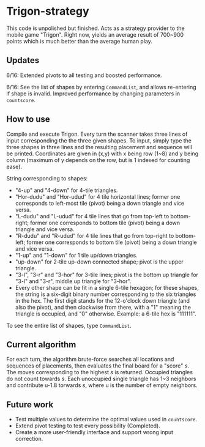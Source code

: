 # Trigon-strategy

This code is unpolished but finished. Acts as a strategy provider to the mobile game "Trigon". Right now, yields an average result of 700~900 points which is much better than the average human play.

## Updates

6/16: Extended pivots to all testing and boosted performance.

6/16: See the list of shapes by entering <code>CommandList</code>, and allows re-entering if shape is invalid. Improved performance by changing parameters in <code>countscore</code>.

## How to use

Compile and execute Trigon. Every turn the scanner takes three lines of input corresponding the the three given shapes. To input, simply type the three shapes in three lines and the resulting placement and sequence will be printed. Coordinates are given in (x,y) with x being row (1~8) and y being column (maximum of y depends on the row, but is 1 indexed for counting ease).

String corresponding to shapes:
  * "4-up" and "4-down" for 4-tile triangles.
  * "Hor-dudu" and "Hor-udud" for 4 tile horizontal lines; former one corresponds to left-most tile (pivot) being a down triangle and vice versa.
  * "L-dudu" and "L-udud" for 4 tile lines that go from top-left to bottom-right; former one corresponds to bottom tile (pivot) being a down triangle and vice versa.
  * "R-dudu" and "R-udud" for 4 tile lines that go from top-right to bottom-left; former one corresponds to bottom tile (pivot) being a down triangle and vice versa.
  * "1-up" and "1-down" for 1 tile up/down triangles.
  * "up-down" for 2-tile up-down connected shape; pivot is the upper triangle.
  * "3-l", "3-r" and "3-hor" for 3-tile lines; pivot is the bottom up triangle for "3-l" and "3-r", middle up triangle for "3-hor".
  * Every other shape can be fit in a single 6-tile hexagon; for these shapes, the string is a six-digit binary number corresponding to the six triangles in the hex. The first digit stands for the 12-o'clock down triangle (and also the pivot), and then clockwise from there, with a "1" meaning the triangle is occupied, and "0" otherwise. Example: a 6-tile hex is "111111".
  
To see the entire list of shapes, type <code>CommandList</code>.

## Current algorithm

For each turn, the algorithm brute-force searches all locations and sequences of placements, then evaluates the final board for a "score" *s*. The moves corresponding to the highest *s* is returned. Occupied triangles do not count towards *s*. Each unoccupied single triangle has 1~3 neighbors and contribute u-1.8 torwards *s*, where u is the number of empty neighbors.

## Future work
  * Test multiple values to determine the optimal values used in <code>countscore</code>.
  * Extend pivot testing to test every possibility (Completed).
  * Create a more user-friendly interface and support wrong input correction.
